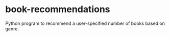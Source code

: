 # book-recommendations
Python program to recommend a user-specified number of books based on genre.

